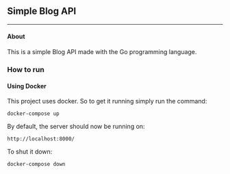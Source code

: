 ## Simple Blog API

---

#### About

This is a simple Blog API made with the Go programming language.

### How to run

#### Using Docker
This project uses docker.
So to get it running simply run the command:
```
docker-compose up
```

By default, the server should now be running on:

`http://localhost:8000/`

To shut it down:
```
docker-compose down
```